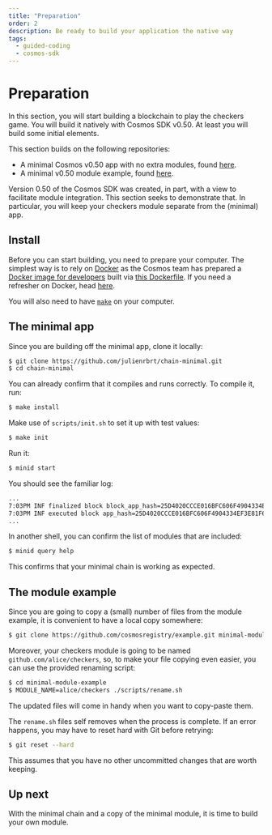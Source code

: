 ```yaml
---
title: "Preparation"
order: 2
description: Be ready to build your application the native way
tags:
  - guided-coding
  - cosmos-sdk
---
```


# Preparation

In this section, you will start building a blockchain to play the checkers game. You will build it natively with Cosmos SDK v0.50. At least you will build some initial elements.

This section builds on the following repositories:

* A minimal Cosmos v0.50 app with no extra modules, found [here](https://github.com/julienrbrt/chain-minimal).
* A minimal v0.50 module example, found [here](https://github.com/cosmosregistry/example).

Version 0.50 of the Cosmos SDK was created, in part, with a view to facilitate module integration. This section seeks to demonstrate that. In particular, you will keep your checkers module separate from the (minimal) app.

## Install

Before you can start building, you need to prepare your computer. The simplest way is to rely on [Docker](https://docs.docker.com/engine/install/) as the Cosmos team has prepared a [Docker image for developers](https://github.com/cosmos/cosmos-sdk/pkgs/container/proto-builder/119928846?tag=0.14.0) built via [this Dockerfile](https://github.com/cosmos/cosmos-sdk/blob/main/contrib/devtools/Dockerfile). If you need a refresher on Docker, head [here](/tutorials/5-docker-intro/index.md).

You will also need to have [`make`](https://www.gnu.org/software/make/) on your computer.

## The minimal app

Since you are building off the minimal app, clone it locally:

```sh
$ git clone https://github.com/julienrbrt/chain-minimal.git
$ cd chain-minimal
```

You can already confirm that it compiles and runs correctly. To compile it, run:

```sh
$ make install
```

Make use of `scripts/init.sh` to set it up with test values:

```sh
$ make init
```

Run it:

```sh
$ minid start
```

You should see the familiar log:

```txt
...
7:03PM INF finalized block block_app_hash=25D4020CCCE016BFC606F4904334EF3E81F60A283F694FC5F11B0F1F9850EA83 height=1 module=state num_txs_res=0 num_val_updates=0
7:03PM INF executed block app_hash=25D4020CCCE016BFC606F4904334EF3E81F60A283F694FC5F11B0F1F9850EA83 height=1 module=state
...
```

In another shell, you can confirm the list of modules that are included:

```sh
$ minid query help
```

This confirms that your minimal chain is working as expected.

## The module example

Since you are going to copy a (small) number of files from the module example, it is convenient to have a local copy somewhere:

```sh
$ git clone https://github.com/cosmosregistry/example.git minimal-module-example
```

Moreover, your checkers module is going to be named `github.com/alice/checkers`, so, to make your file copying even easier, you can use the provided renaming script:

```sh
$ cd minimal-module-example
$ MODULE_NAME=alice/checkers ./scripts/rename.sh
```

The updated files will come in handy when you want to copy-paste them.

<ExpansionPanel title="Troubleshooting">

The `rename.sh` files self removes when the process is complete. If an error happens, you may have to reset hard with Git before retrying:

```sh
$ git reset --hard
```

This assumes that you have no other uncommitted changes that are worth keeping.

</ExpansionPanel>

## Up next

With the minimal chain and a copy of the minimal module, it is time to build your own module.
